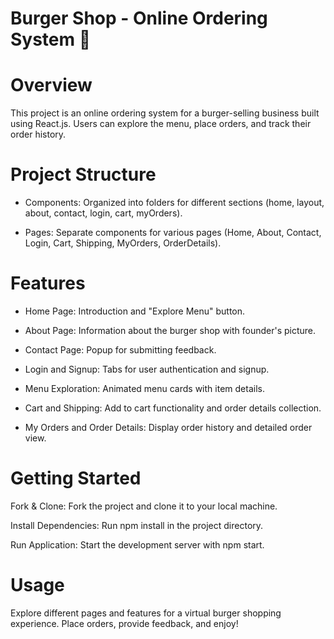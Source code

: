 
# Burger Shop - Online Ordering System 🍔

# Overview
This project is an online ordering system for a burger-selling business built using React.js. Users can explore the menu, place orders, and track their order history.

# Project Structure

- Components: Organized into folders for different sections (home, layout, about, contact, login, cart, myOrders).

- Pages: Separate components for various pages (Home, About, Contact, Login, Cart, Shipping, MyOrders, OrderDetails).


# Features

- Home Page: Introduction and "Explore Menu" button.

- About Page: Information about the burger shop with founder's picture.

- Contact Page: Popup for submitting feedback.

- Login and Signup: Tabs for user authentication and signup.

- Menu Exploration: Animated menu cards with item details.

- Cart and Shipping: Add to cart functionality and order details collection.
 
- My Orders and Order Details: Display order history and detailed order view.


# Getting Started

Fork & Clone: Fork the project and clone it to your local machine.

Install Dependencies: Run npm install in the project directory.

Run Application: Start the development server with npm start.

# Usage
Explore different pages and features for a virtual burger shopping experience. Place orders, provide feedback, and enjoy!

